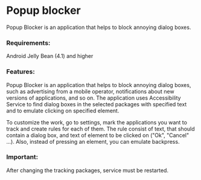 # Popup blocker
Popup Blocker is an application that helps to block annoying dialog boxes.

### Requirements:
Android Jelly Bean (4.1) and higher

### Features:
Popup Blocker is an application that helps to block annoying dialog boxes, such as advertising from a mobile operator, notifications about new versions of applications, and so on. The application uses Accessibility Service to find dialog boxes in the selected packages with specified text and to emulate clicking on specified element.

To customize the work, go to settings, mark the applications you want to track and create 
rules for each of them. The rule consist of text, that should contain a dialog box, and
text of element to be clicked on ("Ok", "Cancel" ...). Also, instead of pressing an element, you can emulate backpress.
       
### Important:
After changing the tracking packages, service must be restarted.






